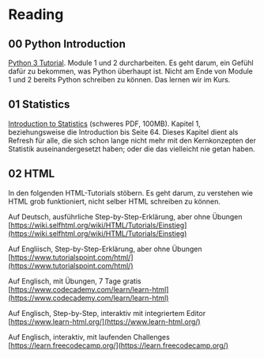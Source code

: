 # Reading


## 00 Python Introduction

[Python 3 Tutorial](https://www.sololearn.com/Course/Python/). Module 1 und 2 durcharbeiten. Es geht darum, ein Gefühl dafür zu bekommen, was Python überhaupt ist. Nicht am Ende von Module 1 und 2 bereits Python schreiben zu können. Das lernen wir im Kurs.



## 01 Statistics

[Introduction to Statistics](https://github.com/MAZ-CAS-DDJ/kurs_19_20/blob/master/00%20weitere%C2%A0Dokumente/reading/Online_Statistics_Education.pdf) (schweres PDF, 100MB). Kapitel 1, beziehungsweise die Introduction bis Seite 64. Dieses Kapitel dient als Refresh für alle, die sich schon lange nicht mehr mit den Kernkonzepten der Statistik auseinandergesetzt haben; oder die das vielleicht nie getan haben.


## 02 HTML

In den folgenden HTML-Tutorials stöbern. Es geht darum, zu verstehen wie HTML grob funktioniert, nicht selber HTML schreiben zu können.

Auf Deutsch, ausführliche Step-by-Step-Erklärung, aber ohne Übungen
[https://wiki.selfhtml.org/wiki/HTML/Tutorials/Einstieg](https://wiki.selfhtml.org/wiki/HTML/Tutorials/Einstieg)

Auf Engliisch, Step-by-Step-Erklärung, aber ohne Übungen
[https://www.tutorialspoint.com/html/](https://www.tutorialspoint.com/html/)

Auf Englisch, mit Übungen, 7 Tage gratis
[https://www.codecademy.com/learn/learn-html](https://www.codecademy.com/learn/learn-html)

Auf Englisch, Step-by-Step, interaktiv mit integriertem Editor
[https://www.learn-html.org/](https://www.learn-html.org/)

Auf Englisch, interaktiv, mit laufenden Challenges
[https://learn.freecodecamp.org/](https://learn.freecodecamp.org/)
